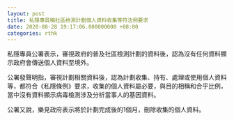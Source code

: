 ```yaml
---
layout: post
title: 私隱專員稱社區檢測計劃個人資料收集等符法例要求
date: 2020-08-28 19:17:06.000000000 +08:00
categories: rthk
---
```


私隱專員公署表示，審視政府的普及社區檢測計劃的資料後，認為沒有任何資料顯示政府會傳送個人資料至境外。

公署發聲明指，審視計劃相關資料後，認為計劃收集、持有、處理或使用個人資料等，都符合《私隱條例》要求，收集的個人資料屬必要，與目的相稱和合乎比例，當中沒有資料顯示病毒檢測涉及分析當事人的基因資料。

公署又說，樂見政府表示將於計劃完成後的1個月，刪除收集的個人資料。
